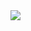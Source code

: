 <!DOCTYPE html>
<html lang="en">
<head>
    <meta charset="UTF-8">
    <title>谷歌一下<link rel="icon" href="data.java"/> </title>
</head>
<body>
<img src="https://exp-picture.cdn.bcebos.com/e86ba4b842406afe2d2ff8701eee41c1b6279f90.jpg?x-bce-process=image%2Fresize%2Cm_lfit%2Cw_500%2Climit_1"/>
</body>
</html>
